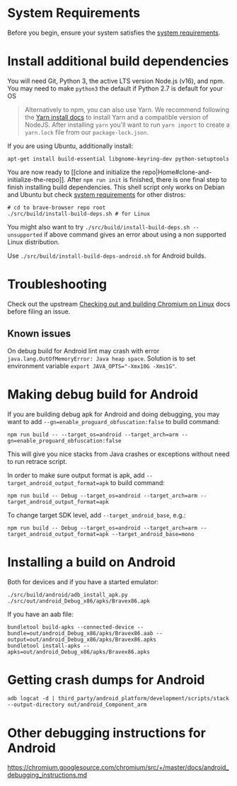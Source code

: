 # System Requirements

Before you begin, ensure your system satisfies the [system requirements](https://chromium.googlesource.com/chromium/src/+/master/docs/linux/build_instructions.md#system-requirements).

# Install additional build dependencies

You will need Git, Python 3, the active LTS version Node.js (v16), and npm. You may need to make `python3` the default if Python 2.7 is default for your OS

> Alternatively to npm, you can also use Yarn. We recommend following the [Yarn install docs](https://yarnpkg.com/lang/en/docs/install/) to install Yarn and a compatible version of NodeJS. After installing `yarn` you'll want to run `yarn import` to create a `yarn.lock` file from our `package-lock.json`.

If you are using Ubuntu, additionally install:

```
apt-get install build-essential libgnome-keyring-dev python-setuptools
```

You are now ready to [[clone and initialize the repo|Home#clone-and-initialize-the-repo]]. After `npm run init` is finished, there is one final step to finish installing build dependencies. This shell script only works on Debian and Ubuntu but check [system requirements](https://github.com/chromium/chromium/blob/master/docs/linux/build_instructions.md#system-requirements) for other distros: 

```
# cd to brave-browser repo root
./src/build/install-build-deps.sh # for Linux
```

You might also want to try `./src/build/install-build-deps.sh --unsupported` if above command gives an error about using a non supported Linux distribution. 

Use `./src/build/install-build-deps-android.sh` for Android builds.

# Troubleshooting

Check out the upstream [Checking out and building Chromium on Linux](https://chromium.googlesource.com/chromium/src/+/main/docs/linux/build_instructions.md) docs before filing an issue.

## Known issues
On debug build for Android lint may crash with error `java.lang.OutOfMemoryError: Java heap space`. Solution is to set environment variable `export JAVA_OPTS="-Xmx10G -Xms1G"`.

# Making debug build for Android
If you are building debug apk for Android and doing debugging, you may want to add `--gn=enable_proguard_obfuscation:false` to build command:
```
npm run build -- --target_os=android --target_arch=arm --gn=enable_proguard_obfuscation:false
```
This will give you nice stacks from Java crashes or exceptions without need to run retrace script.

In order to make sure output format is apk, add `--target_android_output_format=apk` to build command:
```
npm run build -- Debug --target_os=android --target_arch=arm --target_android_output_format=apk
```

To change target SDK level, add `--target_android_base`, e.g.:
```
npm run build -- Debug --target_os=android --target_arch=arm --target_android_output_format=apk --target_android_base=mono
```

# Installing a build on Android

Both for devices and if you have a started emulator:

` ./src/build/android/adb_install_apk.py ./src/out/android_Debug_x86/apks/Bravex86.apk `

If you have an aab file:
```
bundletool build-apks --connected-device --bundle=out/android_Debug_x86/apks/Bravex86.aab --output=out/android_Debug_x86/apks/Bravex86.apks
bundletool install-apks --apks=out/android_Debug_x86/apks/Bravex86.apks
```

# Getting crash dumps for Android

`adb logcat -d | third_party/android_platform/development/scripts/stack --output-directory out/android_Component_arm`

# Other debugging instructions for Android

https://chromium.googlesource.com/chromium/src/+/master/docs/android_debugging_instructions.md
